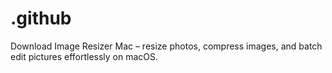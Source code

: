 # .github
Download Image Resizer Mac – resize photos, compress images, and batch edit pictures effortlessly on macOS.  
